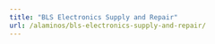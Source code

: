 ```yaml
---
title: "BLS Electronics Supply and Repair"
url: /alaminos/bls-electronics-supply-and-repair/
---
```


